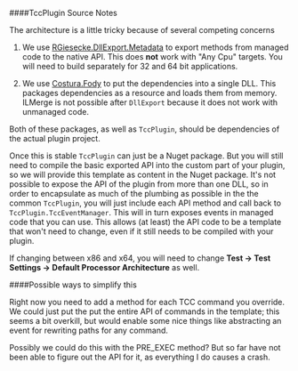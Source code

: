 ####TccPlugin Source Notes

The architecture is a little tricky because of several competing concerns

1) We use [RGiesecke.DllExport.Metadata](https://www.nuget.org/packages/UnmanagedExports) to export methods from managed code to the native API. This does **not** work with "Any Cpu" targets. You will need to build separately for 32 and 64 bit applications. 

2) We use [Costura.Fody](https://www.nuget.org/packages/Costura.Fody/) to put the dependencies into a single DLL. This packages dependencies as a resource and loads them from memory. ILMerge is not possible after `DllExport` because it does not work with unmanaged code.

Both of these packages, as well as `TccPlugin`,  should be dependencies of the actual plugin project.  

Once this is stable `TccPlugin` can just be a Nuget package. But you will still need to compile the basic exported API into the custom part of your plugin, so we will provide this template as content in the Nuget package. It's not possible to expose the API of the plugin from more than one DLL, so in order to encapsulate as much of the plumbing as possible in the the common `TccPlugin`, you will just include each API method and call back to `TccPlugin.TccEventManager`. This will in turn exposes events in managed code that you can use. This allows (at least) the API code to be a template that won't need to change, even if it still needs to be compiled with your plugin.

If changing between x86 and x64, you will need to change **Test -> Test Settings -> Default Processor Architecture** as well.

####Possible ways to simplify this

Right now you need to add a method for each TCC command you override. We could just put the put the entire API of commands in the template; this seems a bit overkill, but would enable some nice things like abstracting an event for rewriting paths for any command.

Possibly we could do this with the PRE_EXEC method? But so far have not been able to figure out the API for it, as everything I do causes a crash. 